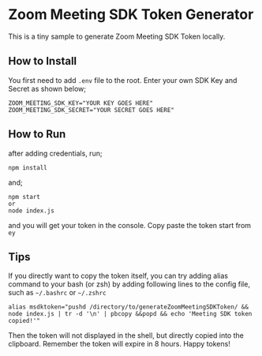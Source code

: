 # Zoom Meeting SDK Token Generator
This is a tiny sample to generate Zoom Meeting SDK Token locally.
## How to Install
You first need to add `.env` file to the root. Enter your own SDK Key and Secret as shown below;
```
ZOOM_MEETING_SDK_KEY="YOUR KEY GOES HERE"
ZOOM_MEETING_SDK_SECRET="YOUR SECRET GOES HERE"
```
## How to Run
after adding credentials, run;
```
npm install
```
and;
```
npm start
or
node index.js
```
and you will get your token in the console. Copy paste the token start from `ey`

## Tips
If you directly want to copy the token itself, you can try adding alias command to your bash (or zsh) by adding following lines to the config file, such as `~/.bashrc` or `~/.zshrc` 
```
alias msdktoken="pushd /directory/to/generateZoomMeetingSDKToken/ && node index.js | tr -d '\n' | pbcopy &&popd && echo 'Meeting SDK token copied!'"
```
Then the token will not displayed in the shell, but directly copied into the clipboard. Remember the token will expire in 8 hours.
Happy tokens!